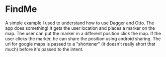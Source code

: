 FindMe
======

A simple example I used to understand how to use Dagger and Otto. The app does something! It gets the user location
and places a marker on the map. The user can put the marker in a different position click the map. If the user clicks
the marker, he can share the position using android sharing. The url for google maps is passed to a "shortener" 
(it doesn't really short that much) before it's passed to the intent.
